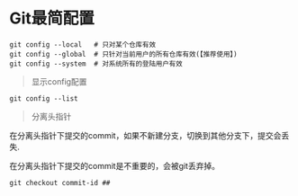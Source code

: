 # Git最简配置



```shell
git config --local   # 只对某个仓库有效
git config --global  # 只针对当前用户的所有仓库有效(【推荐使用】)
git config --system  # 对系统所有的登陆用户有效
```





> 显示config配置

```shell
git config --list
```







> 分离头指针 

在分离头指针下提交的commit，如果不新建分支，切换到其他分支下，提交会丢失.

在分离头指针下提交的commit是不重要的，会被git丢弃掉。

```shell
git checkout commit-id ## 
```

